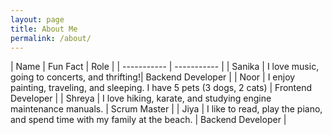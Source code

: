 ```yaml
---
layout: page
title: About Me
permalink: /about/
---
```


| Name      | Fun Fact | Role |
| ----------- | ----------- |
| Sanika | I love music, going to concerts, and thrifting!| Backend Developer |
| Noor   | I enjoy painting, traveling, and sleeping. I have 5 pets (3 dogs, 2 cats) | Frontend Developer |
| Shreya | I love hiking, karate, and studying engine maintenance manuals. | Scrum Master |
| Jiya | I like to read, play the piano, and spend time with my family at the beach. | Backend Developer |
